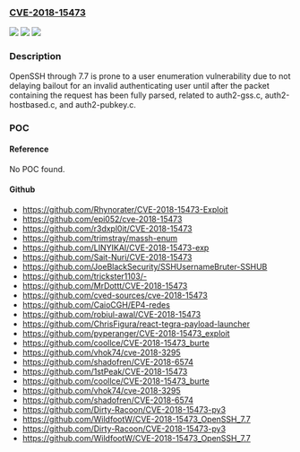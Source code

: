 ### [CVE-2018-15473](https://cve.mitre.org/cgi-bin/cvename.cgi?name=CVE-2018-15473)
![](https://img.shields.io/static/v1?label=Product&message=n%2Fa&color=blue)
![](https://img.shields.io/static/v1?label=Version&message=n%2Fa&color=blue)
![](https://img.shields.io/static/v1?label=Vulnerability&message=n%2Fa&color=brighgreen)

### Description

OpenSSH through 7.7 is prone to a user enumeration vulnerability due to not delaying bailout for an invalid authenticating user until after the packet containing the request has been fully parsed, related to auth2-gss.c, auth2-hostbased.c, and auth2-pubkey.c.

### POC

#### Reference
No POC found.

#### Github
- https://github.com/Rhynorater/CVE-2018-15473-Exploit
- https://github.com/epi052/cve-2018-15473
- https://github.com/r3dxpl0it/CVE-2018-15473
- https://github.com/trimstray/massh-enum
- https://github.com/LINYIKAI/CVE-2018-15473-exp
- https://github.com/Sait-Nuri/CVE-2018-15473
- https://github.com/JoeBlackSecurity/SSHUsernameBruter-SSHUB
- https://github.com/trickster1103/-
- https://github.com/MrDottt/CVE-2018-15473
- https://github.com/cved-sources/cve-2018-15473
- https://github.com/CaioCGH/EP4-redes
- https://github.com/robiul-awal/CVE-2018-15473
- https://github.com/ChrisFigura/react-tegra-payload-launcher
- https://github.com/pyperanger/CVE-2018-15473_exploit
- https://github.com/coollce/CVE-2018-15473_burte
- https://github.com/vhok74/cve-2018-3295
- https://github.com/shadofren/CVE-2018-6574
- https://github.com/1stPeak/CVE-2018-15473
- https://github.com/coollce/CVE-2018-15473_burte
- https://github.com/vhok74/cve-2018-3295
- https://github.com/shadofren/CVE-2018-6574
- https://github.com/Dirty-Racoon/CVE-2018-15473-py3
- https://github.com/WildfootW/CVE-2018-15473_OpenSSH_7.7
- https://github.com/Dirty-Racoon/CVE-2018-15473-py3
- https://github.com/WildfootW/CVE-2018-15473_OpenSSH_7.7

